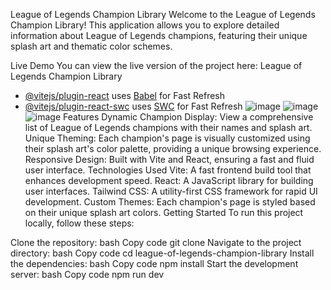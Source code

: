 League of Legends Champion Library
Welcome to the League of Legends Champion Library! This application allows you to explore detailed information about League of Legends champions, featuring their unique splash art and thematic color schemes.

Live Demo
You can view the live version of the project here: League of Legends Champion Library

- [@vitejs/plugin-react](https://github.com/vitejs/vite-plugin-react/blob/main/packages/plugin-react/README.md) uses [Babel](https://babeljs.io/) for Fast Refresh
- [@vitejs/plugin-react-swc](https://github.com/vitejs/vite-plugin-react-swc) uses [SWC](https://swc.rs/) for Fast Refresh
![image](https://github.com/user-attachments/assets/83a1ec82-e7bc-49d1-a84a-dbba4c59cef8)
![image](https://github.com/user-attachments/assets/c62fc7db-da81-491f-9d1c-cded314803b3)
![image](https://github.com/user-attachments/assets/5830e36f-4d61-4ebf-93b1-709c6725b138)
Features
Dynamic Champion Display: View a comprehensive list of League of Legends champions with their names and splash art.
Unique Theming: Each champion's page is visually customized using their splash art's color palette, providing a unique browsing experience.
Responsive Design: Built with Vite and React, ensuring a fast and fluid user interface.
Technologies Used
Vite: A fast frontend build tool that enhances development speed.
React: A JavaScript library for building user interfaces.
Tailwind CSS: A utility-first CSS framework for rapid UI development.
Custom Themes: Each champion's page is styled based on their unique splash art colors.
Getting Started
To run this project locally, follow these steps:

Clone the repository:
bash
Copy code
git clone <repository-url>
Navigate to the project directory:
bash
Copy code
cd league-of-legends-champion-library
Install the dependencies:
bash
Copy code
npm install
Start the development server:
bash
Copy code
npm run dev
